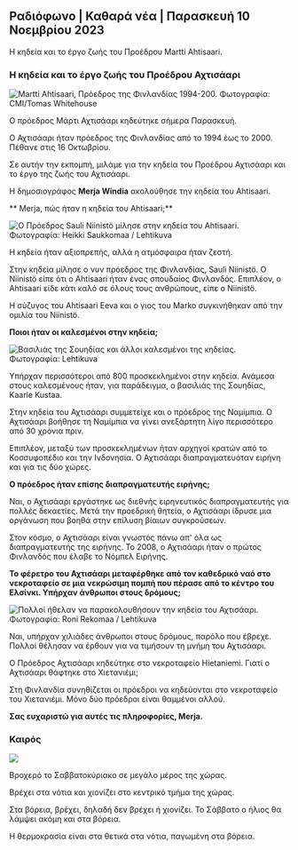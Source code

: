 ## Ραδιόφωνο \| Καθαρά νέα \| Παρασκευή 10 Νοεμβρίου 2023

Η κηδεία και το έργο ζωής του Προέδρου Martti Ahtisaari.

### Η κηδεία και το έργο ζωής του Προέδρου Αχτισάαρι

![Martti Ahtisaari, Πρόεδρος της Φινλανδίας 1994-200. Φωτογραφία: CMI/Tomas Whitehouse](https://images.cdn.yle.fi/image/upload/c_crop,h_1080,w_1919,x_0,y_0/ar_1.777777777777777,c_fill,g_faces,h_1_6100,w_q_auto:eco/f_auto/fl_lossy/v1699528852/39-1197047654a2d3334539)

Ο πρόεδρος Μάρτι Αχτισάαρι κηδεύτηκε σήμερα Παρασκευή.

Ο Αχτισάαρι ήταν πρόεδρος της Φινλανδίας από το 1994 έως το 2000. Πέθανε στις 16 Οκτωβρίου.

Σε αυτήν την εκπομπή, μιλάμε για την κηδεία του Προέδρου Αχτισάαρι και το έργο της ζωής του Αχτισάαρι.

Η δημοσιογράφος **Merja Windia** ακολούθησε την κηδεία του Ahtisaari.

** Merja, πώς ήταν η κηδεία του Ahtisaari;**

![Ο Πρόεδρος Sauli Niinistö μίλησε στην κηδεία του Ahtisaari. Φωτογραφία: Heikki Saukkomaa / Lehtikuva](https://images.cdn.yle.fi/image/upload/c_crop,h_2880,w_5120,x_0,y_259/ar_1.7777777777777777,c_hfill,g_105q_auto:eco/f_auto/fl_lossy/v1699619473/39-1198810654e20fbae885)

Η κηδεία ήταν αξιοπρεπής, αλλά η ατμόσφαιρα ήταν ζεστή.

Στην κηδεία μίλησε ο νυν πρόεδρος της Φινλανδίας, Sauli Niinistö. Ο Niinistö είπε ότι ο Ahtisaari ήταν ένας σπουδαίος Φινλανδός. Επιπλέον, ο Ahtisaari είδε κάτι καλό σε όλους τους ανθρώπους, είπε ο Niinistö.

Η σύζυγος του Ahtisaari Eeva και ο γιος του Marko συγκινήθηκαν από την ομιλία του Niinistö.

**Ποιοι ήταν οι καλεσμένοι στην κηδεία;**

![Βασιλιάς της Σουηδίας και άλλοι καλεσμένοι της κηδείας. Φωτογραφία: Lehtikuva](https://images.cdn.yle.fi/image/upload/c_crop,h_2880,w_5120,x_0,y_138/ar_1.77777777777777,c_fill,g_faces,h_670:0tocoe./f_auto/fl_lossy/v1699627300/39-1199035654e40494d395)

Υπήρχαν περισσότεροι από 800 προσκεκλημένοι στην κηδεία. Ανάμεσα στους καλεσμένους ήταν, για παράδειγμα, ο βασιλιάς της Σουηδίας, Kaarle Kustaa.

Στην κηδεία του Αχτισάαρι συμμετείχε και ο πρόεδρος της Ναμίμπια. Ο Αχτισάαρι βοήθησε τη Ναμίμπια να γίνει ανεξάρτητη λίγο περισσότερο από 30 χρόνια πριν.

Επιπλέον, μεταξύ των προσκεκλημένων ήταν αρχηγοί κρατών από το Κοσσυφοπέδιο και την Ινδονησία. Ο Αχτισάαρι διαπραγματευόταν ειρήνη και για τις δύο χώρες.

**Ο πρόεδρος ήταν επίσης διαπραγματευτής ειρήνης;**

Ναι, ο Αχτισάαρι εργάστηκε ως διεθνής ειρηνευτικός διαπραγματευτής για πολλές δεκαετίες. Μετά την προεδρική θητεία, ο Αχτισάαρι ίδρυσε μια οργάνωση που βοηθά στην επίλυση βίαιων συγκρούσεων.

Στον κόσμο, ο Αχτισάαρι είναι γνωστός πάνω απ' όλα ως διαπραγματευτής της ειρήνης. Το 2008, ο Αχτισάαρι ήταν ο πρώτος Φινλανδός που έλαβε το Νόμπελ Ειρήνης.

**Το φέρετρο του Αχτισάαρι μεταφέρθηκε από τον καθεδρικό ναό στο νεκροταφείο σε μια νεκρώσιμη πομπή που πέρασε από το κέντρο του Ελσίνκι. Υπήρχαν άνθρωποι στους δρόμους;**

![Πολλοί ήθελαν να παρακολουθήσουν την κηδεία του Αχτισάαρι. Φωτογραφία: Roni Rekomaa / Lehtikuva](https://images.cdn.yle.fi/image/upload/c_crop,h_2880,w_5120,x_0,y_11/ar_1.777777777777777,c_fill,g_501,0w_1q_auto:eco/f_auto/fl_lossy/v1699619608/39-1198819654e22ed1c931)

Ναι, υπήρχαν χιλιάδες άνθρωποι στους δρόμους, παρόλο που έβρεχε. Πολλοί θέλησαν να έρθουν για να τιμήσουν τη μνήμη του Αχτισάαρι.

Ο Πρόεδρος Αχτισάαρι κηδεύτηκε στο νεκροταφείο Hietaniemi. Γιατί ο Αχτισάαρι θάφτηκε στο Χιετανιέμι;

Στη Φινλανδία συνηθίζεται οι πρόεδροι να κηδεύονται στο νεκροταφείο του Χιετανιέμι. Μόνο δύο πρόεδροι είναι θαμμένοι αλλού.

**Σας ευχαριστώ για αυτές τις πληροφορίες, Merja.**

### Καιρός

![](https://images.cdn.yle.fi/image/upload/c_crop,h_1080,w_1919,x_0,y_0/ar_1.777777777777777,c_fill,g_faces,h_675,w_120.toe/f_auto/fl_lossy/v1699633281/39-1199138654e58651ee77)

Βροχερό το Σαββατοκύριακο σε μεγάλο μέρος της χώρας.

Βρέχει στα νότια και χιονίζει στο κεντρικό τμήμα της χώρας.

Στα βόρεια, βρέχει, δηλαδή δεν βρέχει ή χιονίζει. Το Σάββατο ο ήλιος θα λάμψει ακόμη και στα βόρεια.

Η θερμοκρασία είναι στα θετικά στα νότια, παγωμένη στα βόρεια.